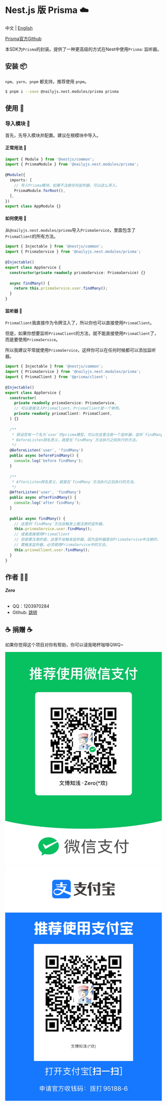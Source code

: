 # Nest.js 版 Prisma ☁️

中文 | [English](./README_EN.md)

[Prisma官方Github](https://github.com/prisma)

本SDK为`Prisma`的封装。提供了一种更高级的方式在Nest中使用`Prisma`: 监听器。

## 安装 📦

`npm`、`yarn`、`pnpm` 都支持，推荐使用 `pnpm`。

```bash
$ pnpm i --save @nailyjs.nest.modules/prisma prisma
```

## 使用 👋

### 导入模块 🧩

首先，先导入模块并配置。建议在根模块中导入。

#### 正常用法 🚀

```typescript
import { Module } from '@nestjs/common';
import { PrismaModule } from '@nailyjs.nest.modules/prisma';

@Module({
  imports: [
    // 导入Prisma模块。如果不注册任何监听器，可以这么导入。
    PrismaModule.forRoot(),
  ],
})
export class AppModule {}
```

#### 如何使用 🍞

从`@nailyjs.nest.modules/prisma`导入`PrismaService`，里面包含了`PrismaClient`的所有方法。

```typescript
import { Injectable } from '@nestjs/common';
import { PrismaService } from '@nailyjs.nest.modules/prisma';

@Injectable()
export class AppService {
  constructor(private readonly prismaService: PrismaService) {}

  async findMany() {
    return this.prismaService.user.findMany();
  }
}
```

#### 监听器 🎉

`PrismaClient`我直接作为令牌注入了，所以你也可以直接使用`PrismaClient`。

但是，如果你想要监听`PrismaClient`的方法，就不能直接使用`PrismaClient`了，而是要使用`PrismaService`。

所以我建议平常就使用`PrismaService`，这样你可以在任何时候都可以添加监听器。

```typescript
import { Injectable } from '@nestjs/common';
import { PrismaService } from '@nailyjs.nest.modules/prisma';
import { PrismaClient } from '@prisma/client';

@Injectable()
export class AppService {
  constructor(
    private readonly prismaService: PrismaService,
    // 可以直接注入PrismaClient。PrismaClient是一个单例。
    private readonly prismaClient: PrismaClient,
  ) {}

  /**
   * 假设您有一个名为`user`的prisma模型，可以在这里注册一个监听器，监听`findMany`事件。
   * BeforeListen顾名思义，就是在`findMany`方法执行之前执行的方法。
   */
  @BeforeListen('user', 'findMany')
  public async beforeFindMany() {
    console.log('before findMany');
  }

  /**
   * AfterListen顾名思义，就是在`findMany`方法执行之后执行的方法。
   */
  @AfterListen('user', 'findMany')
  public async afterFindMany() {
    console.log('after findMany');
  }

  public async findMany() {
    // 这里的`findMany`方法会触发上面注册的监听器。
    this.prismaService.user.findMany();
    // 或者直接使用PrismaClient
    // 但是要注意的是，这里不会触发监听器，因为监听器是在PrismaService中注册的，
    // 要触发监听器，必须使用PrismaService中的方法。
    this.prismaClient.user.findMany();
  }
}
```

## 作者 👨‍💻

###### **Zero**

- QQ：1203970284
- Gtihub: [跳转](https://groupguanfang/groupguanfang)

## ☕️ 捐赠 ☕️

如果你觉得这个项目对你有帮助，你可以请我喝杯咖啡QWQ~

![wechat](./screenshots/wechat.jpg)
![alipay](./screenshots/alipay.jpg)
